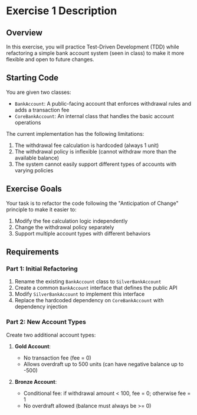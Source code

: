 # Exercise 1 Description

## Overview
In this exercise, you will practice Test-Driven Development (TDD) while refactoring a simple bank account system (seen in class) to make it more flexible and open to future changes.

## Starting Code
You are given two classes:
- `BankAccount`: A public-facing account that enforces withdrawal rules and adds a transaction fee
- `CoreBankAccount`: An internal class that handles the basic account operations

The current implementation has the following limitations:
1. The withdrawal fee calculation is hardcoded (always 1 unit)
2. The withdrawal policy is inflexible (cannot withdraw more than the available balance)
3. The system cannot easily support different types of accounts with varying policies

## Exercise Goals
Your task is to refactor the code following the "Anticipation of Change" principle to make it easier to:
1. Modify the fee calculation logic independently
2. Change the withdrawal policy separately
3. Support multiple account types with different behaviors

## Requirements

### Part 1: Initial Refactoring
1. Rename the existing `BankAccount` class to `SilverBankAccount`
2. Create a common `BankAccount` interface that defines the public API
3. Modify `SilverBankAccount` to implement this interface
4. Replace the hardcoded dependency on `CoreBankAccount` with dependency injection

### Part 2: New Account Types
Create two additional account types:
1. **Gold Account**:
    - No transaction fee (fee = 0)
    - Allows overdraft up to 500 units (can have negative balance up to -500)

2. **Bronze Account**:
    - Conditional fee: if withdrawal amount < 100, fee = 0; otherwise fee = 1
    - No overdraft allowed (balance must always be >= 0)
